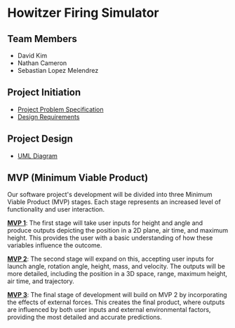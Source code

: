 # Howitzer Firing Simulator


## Team Members
- David Kim
- Nathan Cameron
- Sebastian Lopez Melendrez


## Project Initiation
- [Project Problem Specification](https://gitlab.com/sseboys/ense375-project/-/blob/main/Problem%20Specification.md)
- [Design Requirements](https://gitlab.com/sseboys/ense375-project/-/blob/main/Design%20Requirements.md)

## Project Design 
- [UML Diagram](https://gitlab.com/sseboys/ense375-project/-/blob/main/ENSE_375_UML_Diagram.png)

## MVP (Minimum Viable Product)
Our software project's development will be divided into three Minimum Viable Product (MVP) stages. Each stage represents an increased level of functionality and user interaction.

**[MVP 1](https://gitlab.com/sseboys/ense375-project/-/tree/mvpOne)**: The first stage will take user inputs for height and angle and produce outputs depicting the position in a 2D plane, air time, and maximum height. This provides the user with a basic understanding of how these variables influence the outcome.

**[MVP 2](https://gitlab.com/sseboys/ense375-project/-/tree/mvpTwo)**: The second stage will expand on this, accepting user inputs for launch angle, rotation angle, height, mass, and velocity. The outputs will be more detailed, including the position in a 3D space, range, maximum height, air time, and trajectory. 

**[MVP 3](https://gitlab.com/sseboys/ense375-project/-/tree/mvpThree)**: The final stage of development will build on MVP 2 by incorporating the effects of external forces. This creates the final product, where outputs are influenced by both user inputs and external environmental factors, providing the most detailed and accurate predictions.

